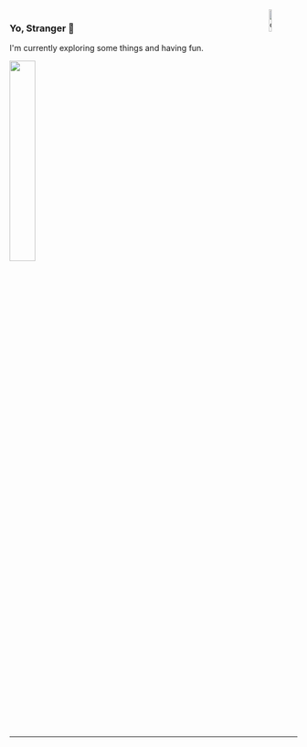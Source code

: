 
<div>
  <img  height="10%" weight="10%" align="right" src="https://github.com/ViniciusCaique/ViniciusCaique/assets/61245886/1297ca58-f30d-4763-8f45-dd402d00ddc5" alt="cat-gojo"/>
</div>


### Yo, Stranger 🐲
 I'm currently exploring some things and having fun.

<p>
  <a href="https://skillicons.dev">
    <img src="https://skillicons.dev/icons?i=js,ts,docker,java,nodejs&theme=dark" height="30%" weight="30%"  />
  </a>
</p>

---
<!--<div> -->
<!--   https://skillicons.dev/ -->
  <!-- <img height="30" width="30" src="https://cdn.jsdelivr.net/gh/devicons/devicon/icons/javascript/javascript-plain.svg" alt="JavaScript" /> -->
<!-- </div> -->

<!-- <div> -->
<!--   <img height="170em" src="https://github-readme-stats.vercel.app/api/top-langs/?username=ViniciusCaique&layout=compact&langs_count=6&theme=tokyonight" /> -->
<!--   </br> -->
<!-- </div> -->

<!-- <div>
  <a href="https://www.linkedin.com/in/vinicius-caique/"> 
    <img src="https://img.shields.io/badge/LinkedIn-0077B5?style=for-the-badge&logo=linkedin&logoColor=white" alt="Linkedin" />
  <a/>
</div> -->
 
